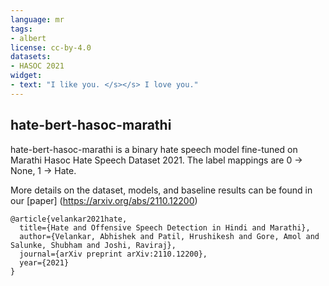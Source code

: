 ```yaml
---
language: mr
tags:
- albert
license: cc-by-4.0
datasets:
- HASOC 2021
widget:
- text: "I like you. </s></s> I love you."
---
```



## hate-bert-hasoc-marathi

hate-bert-hasoc-marathi is a binary hate speech model fine-tuned on Marathi Hasoc Hate Speech Dataset 2021.
The label mappings are 0 -> None, 1 -> Hate.

More details on the dataset, models, and baseline results can be found in our [paper] (https://arxiv.org/abs/2110.12200)

```
@article{velankar2021hate,
  title={Hate and Offensive Speech Detection in Hindi and Marathi},
  author={Velankar, Abhishek and Patil, Hrushikesh and Gore, Amol and Salunke, Shubham and Joshi, Raviraj},
  journal={arXiv preprint arXiv:2110.12200},
  year={2021}
}
```